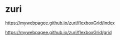 # zuri

<!--Flexbox layout-->
https://mywebpagee.github.io/zuri/flexboxGrid/index

<!--Grid layout-->
https://mywebpagee.github.io/zuri/flexboxGrid/grid
